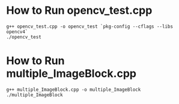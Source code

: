 # How to Run opencv_test.cpp

```
g++ opencv_test.cpp -o opencv_test `pkg-config --cflags --libs opencv4`
./opencv_test
```

# How to Run multiple_ImageBlock.cpp

```
g++ multiple_ImageBlock.cpp -o multiple_ImageBlock
./multiple_ImageBlock
```
